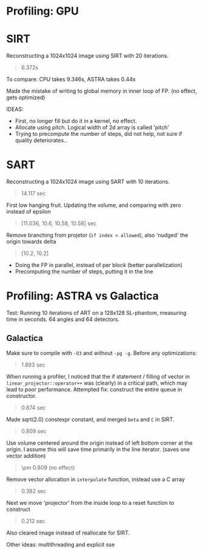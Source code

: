 # Profiling: GPU

# SIRT

Reconstructing a 1024x1024 image using SIRT with 20 iterations.

> 6.372s

To compare: CPU takes 9.346s, ASTRA takes 0.44s

Made the mistake of writing to global memory in inner loop of FP. (no effect, gets optimized)



IDEAS:
- First, no longer fill but do it in a kernel, no effect.
- Allocate using pitch. Logical width of 2d array is called 'pitch'
- Trying to precompute the number of steps, did not help, not sure if quality deteriorates..

# SART

Reconstructing a 1024x1024 image using SART with 10 iterations.

> 14.117 sec

First low hanging fruit. Updating the volume, and comparing with zero instead of epsilon

> [11.036, 10.6, 10.58, 10.58] sec

Remove branching from projetor (`if index < allowed`), also 'nudged' the origin towards delta

> [10.2, 10.2]

- Doing the FP in parallel, instead of per block (better parallelization)
- Precomputing the number of steps, putting it in the line

# Profiling: ASTRA vs Galactica

Test: Running 10 iterations of ART on a 128x128 SL-phantom, measuring time in seconds. 64 angles and 64 detectors.

## Galactica

Make sure to compile with `-O3` and without `-pg -g`. Before any optimizations:

> 1.893 sec

When running a profiler, I noticed that the if statement / filling of vector in `linear_projector::operator++` was (clearly) in a critical path, which may lead to poor performance.
Attempted fix: construct the entire queue in constructor.

> 0.874 sec

Made sqrt(2.0) constexpr constant, and merged `beta` and `C` in SIRT.

> 0.809 sec

Use volume centered around the origin instead of left bottom corner at the origin. I assume this will save time primarily in the line iterator. (saves one vector addition)

> \pm 0.809 (no effect)

Remove vector allocation in `interpolate` function, instead use a C array

> 0.382 sec

Next we move 'projector' from the inside loop to a reset function to construct

> 0.212 sec

Also cleared image instead of reallocate for SIRT.

Other ideas: multithreading and explicit sse
